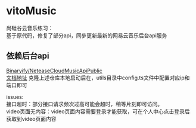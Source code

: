 # vitoMusic

尚硅谷云音乐练习：  
基于原代码，修复了部分api，同步更新最新的网易云音乐后台api服务  

## 依赖后台api

[Binaryify/NeteaseCloudMusicApiPublic](https://github.com/Binaryify/NeteaseCloudMusicApi)  
[文档地址](https://binaryify.github.io/NeteaseCloudMusicApi/#/)
克隆上述仓库本地启动后在，utils目录中config.ts文件中配置对应ip和端口即可

issues:  
接口超时：部分接口请求频次过高可能会超时，稍等片刻即可访问。  
video页面无内容：video页面内容需要登录才能获取，可在个人中心点击登录后获取到video页面内容  

